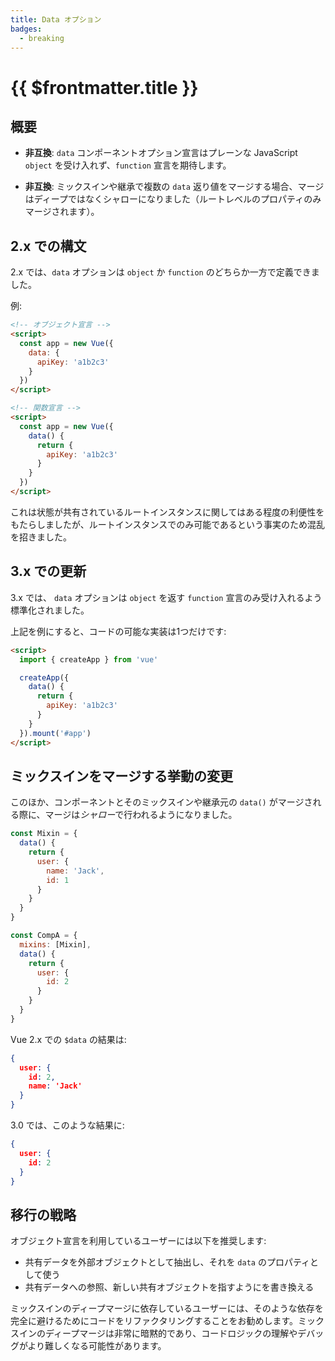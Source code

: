 ```yaml
---
title: Data オプション
badges:
  - breaking
---
```


# {{ $frontmatter.title }} <MigrationBadges :badges="$frontmatter.badges" />

## 概要

- **非互換**: `data` コンポーネントオプション宣言はプレーンな JavaScript `object` を受け入れず、`function` 宣言を期待します。

- **非互換**: ミックスインや継承で複数の `data` 返り値をマージする場合、マージはディープではなくシャローになりました（ルートレベルのプロパティのみマージされます）。

## 2.x での構文

2.x では、`data` オプションは `object` か `function` のどちらか一方で定義できました。

例:

```html
<!-- オブジェクト宣言 -->
<script>
  const app = new Vue({
    data: {
      apiKey: 'a1b2c3'
    }
  })
</script>

<!-- 関数宣言 -->
<script>
  const app = new Vue({
    data() {
      return {
        apiKey: 'a1b2c3'
      }
    }
  })
</script>
```

これは状態が共有されているルートインスタンスに関してはある程度の利便性をもたらしましたが、ルートインスタンスでのみ可能であるという事実のため混乱を招きました。

## 3.x での更新

3.x では、 `data` オプションは `object` を返す `function` 宣言のみ受け入れるよう標準化されました。

上記を例にすると、コードの可能な実装は1つだけです:

```html
<script>
  import { createApp } from 'vue'

  createApp({
    data() {
      return {
        apiKey: 'a1b2c3'
      }
    }
  }).mount('#app')
</script>
```

## ミックスインをマージする挙動の変更

このほか、コンポーネントとそのミックスインや継承元の `data()` がマージされる際に、マージは*シャロー*で行われるようになりました。

```js
const Mixin = {
  data() {
    return {
      user: {
        name: 'Jack',
        id: 1
      }
    }
  }
}

const CompA = {
  mixins: [Mixin],
  data() {
    return {
      user: {
        id: 2
      }
    }
  }
}
```

Vue 2.x での `$data` の結果は:

```json
{
  user: {
    id: 2,
    name: 'Jack'
  }
}
```

3.0 では、このような結果に:

```json
{
  user: {
    id: 2
  }
}
```

## 移行の戦略

オブジェクト宣言を利用しているユーザーには以下を推奨します:

- 共有データを外部オブジェクトとして抽出し、それを `data` のプロパティとして使う
- 共有データへの参照、新しい共有オブジェクトを指すようにを書き換える

ミックスインのディープマージに依存しているユーザーには、そのような依存を完全に避けるためにコードをリファクタリングすることをお勧めします。ミックスインのディープマージは非常に暗黙的であり、コードロジックの理解やデバッグがより難しくなる可能性があります。
